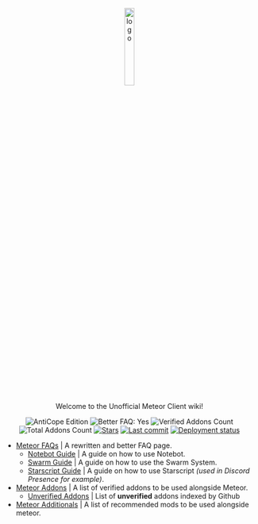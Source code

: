<p align="center">
  <img src="https://avatars.githubusercontent.com/u/88768753?s=200&v=4" alt="logo" width="20%"/>
</p>
<p align="center">
  Welcome to the Unofficial Meteor Client wiki!
</p>
<div align="center">
  <img src="https://img.shields.io/badge/AntiCope-Edition-orange" alt="AntiCope Edition">
  <img src="https://img.shields.io/badge/Better%20FAQ%20page-Yes-brightgreen" alt="Better FAQ: Yes">
  <img src="https://img.shields.io/badge/Verified%20Addons-10-blue" alt="Verified Addons Count">
  <img src="https://img.shields.io/badge/Total%20Addons-27-blueviolet" alt="Total Addons Count">
  <a href="https://github.com/AntiCope/meteor-lists"><img src="https://img.shields.io/github/stars/AntiCope/meteor-lists?color=%23a17f1a&&label=Stars&logo=github" alt="Stars"></a>
  <a href="https://github.com/AntiCope/meteor-lists/"><img src="https://img.shields.io/github/last-commit/AntiCope/meteor-lists?label=Last%20Commit&logo=git" alt="Last commit"></a>
  <a href="https://anticope.github.io/meteor-lists/"><img src="https://img.shields.io/github/deployments/AntiCope/meteor-lists/github-pages?label=Pages&logo=github" alt="Deployment status"></a>
</div>
<p> </p>

- [Meteor FAQs](pages/MeteorFAQ.md) | A rewritten and better FAQ page.
  -  [Notebot Guide](pages/faq/NotebotGuide.md) | A guide on how to use Notebot.
  -  [Swarm Guide](pages/faq/SwarmGuide.md) | A guide on how to use the Swarm System.
  -  [Starscript Guide](pages/faq/StarscriptGuide.md) | A guide on how to use Starscript *(used in Discord Presence for example)*.
- [Meteor Addons](pages/MeteorAddons.md) | A list of verified addons to be used alongside Meteor.
  -  [Unverified Addons](pages/addons/UnverifiedAddons.md) | List of **unverified** addons indexed by Github
- [Meteor Additionals](pages/MeteorAdditionals.md) | A list of recommended mods to be used alongside meteor.
